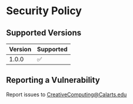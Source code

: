 # Security Policy

## Supported Versions


| Version | Supported          |
| ------- | ------------------ |
| 1.0.0   | :white_check_mark: |


## Reporting a Vulnerability

Report issues to CreativeComputing@Calarts.edu
